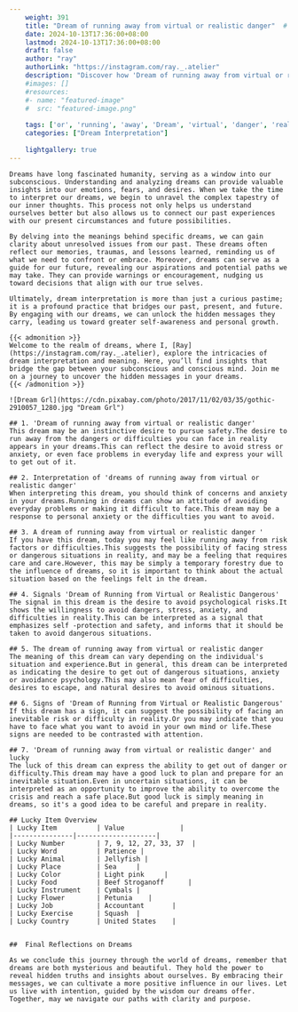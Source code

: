 ```yaml
---
    weight: 391
    title: "Dream of running away from virtual or realistic danger"  # Assuming 'title' column exists
    date: 2024-10-13T17:36:00+08:00
    lastmod: 2024-10-13T17:36:00+08:00
    draft: false
    author: "ray"
    authorLink: "https://instagram.com/ray._.atelier"
    description: "Discover how 'Dream of running away from virtual or realistic danger' can interpret your future and uncover its significant meanings in your life."
    #images: []
    #resources:
    #- name: "featured-image"
    #  src: "featured-image.png"
    
    tags: ['or', 'running', 'away', 'Dream', 'virtual', 'danger', 'realistic', 'from', 'of']
    categories: ["Dream Interpretation"]
    
    lightgallery: true
---
```

    
    Dreams have long fascinated humanity, serving as a window into our subconscious. Understanding and analyzing dreams can provide valuable insights into our emotions, fears, and desires. When we take the time to interpret our dreams, we begin to unravel the complex tapestry of our inner thoughts. This process not only helps us understand ourselves better but also allows us to connect our past experiences with our present circumstances and future possibilities.
    
    By delving into the meanings behind specific dreams, we can gain clarity about unresolved issues from our past. These dreams often reflect our memories, traumas, and lessons learned, reminding us of what we need to confront or embrace. Moreover, dreams can serve as a guide for our future, revealing our aspirations and potential paths we may take. They can provide warnings or encouragement, nudging us toward decisions that align with our true selves.
    
    Ultimately, dream interpretation is more than just a curious pastime; it is a profound practice that bridges our past, present, and future. By engaging with our dreams, we can unlock the hidden messages they carry, leading us toward greater self-awareness and personal growth.
    
    {{< admonition >}}
    Welcome to the realm of dreams, where I, [Ray](https://instagram.com/ray._.atelier), explore the intricacies of dream interpretation and meaning. Here, you’ll find insights that bridge the gap between your subconscious and conscious mind. Join me on a journey to uncover the hidden messages in your dreams.
    {{< /admonition >}}
    
    ![Dream Grl](https://cdn.pixabay.com/photo/2017/11/02/03/35/gothic-2910057_1280.jpg "Dream Grl")
    
    ## 1. 'Dream of running away from virtual or realistic danger'
    This dream may be an instinctive desire to pursue safety.The desire to run away from the dangers or difficulties you can face in reality appears in your dreams.This can reflect the desire to avoid stress or anxiety, or even face problems in everyday life and express your will to get out of it.
    
    ## 2. Interpretation of 'dreams of running away from virtual or realistic danger'
    When interpreting this dream, you should think of concerns and anxiety in your dreams.Running in dreams can show an attitude of avoiding everyday problems or making it difficult to face.This dream may be a response to personal anxiety or the difficulties you want to avoid.
    
    ## 3. A dream of running away from virtual or realistic danger '
    If you have this dream, today you may feel like running away from risk factors or difficulties.This suggests the possibility of facing stress or dangerous situations in reality, and may be a feeling that requires care and care.However, this may be simply a temporary forestry due to the influence of dreams, so it is important to think about the actual situation based on the feelings felt in the dream.
    
    ## 4. Signals 'Dream of Running from Virtual or Realistic Dangerous'
    The signal in this dream is the desire to avoid psychological risks.It shows the willingness to avoid dangers, stress, anxiety, and difficulties in reality.This can be interpreted as a signal that emphasizes self -protection and safety, and informs that it should be taken to avoid dangerous situations.
    
    ## 5. The dream of running away from virtual or realistic danger
    The meaning of this dream can vary depending on the individual's situation and experience.But in general, this dream can be interpreted as indicating the desire to get out of dangerous situations, anxiety or avoidance psychology.This may also mean fear of difficulties, desires to escape, and natural desires to avoid ominous situations.
    
    ## 6. Signs of 'Dream of Running from Virtual or Realistic Dangerous'
    If this dream has a sign, it can suggest the possibility of facing an inevitable risk or difficulty in reality.Or you may indicate that you have to face what you want to avoid in your own mind or life.These signs are needed to be contrasted with attention.
    
    ## 7. 'Dream of running away from virtual or realistic danger' and lucky
    The luck of this dream can express the ability to get out of danger or difficulty.This dream may have a good luck to plan and prepare for an inevitable situation.Even in uncertain situations, it can be interpreted as an opportunity to improve the ability to overcome the crisis and reach a safe place.But good luck is simply meaning in dreams, so it's a good idea to be careful and prepare in reality.
    
    ## Lucky Item Overview
    | Lucky Item          | Value              |
    |---------------|--------------------|
    | Lucky Number        | 7, 9, 12, 27, 33, 37  |
    | Lucky Word          | Patience |
    | Lucky Animal        | Jellyfish |
    | Lucky Place         | Sea     |
    | Lucky Color         | Light pink     |
    | Lucky Food          | Beef Stroganoff      |
    | Lucky Instrument    | Cymbals |
    | Lucky Flower        | Petunia    |
    | Lucky Job           | Accountant       |
    | Lucky Exercise      | Squash  |
    | Lucky Country       | United States    |
    
    
    ##  Final Reflections on Dreams
    
    As we conclude this journey through the world of dreams, remember that dreams are both mysterious and beautiful. They hold the power to reveal hidden truths and insights about ourselves. By embracing their messages, we can cultivate a more positive influence in our lives. Let us live with intention, guided by the wisdom our dreams offer. Together, may we navigate our paths with clarity and purpose.
    